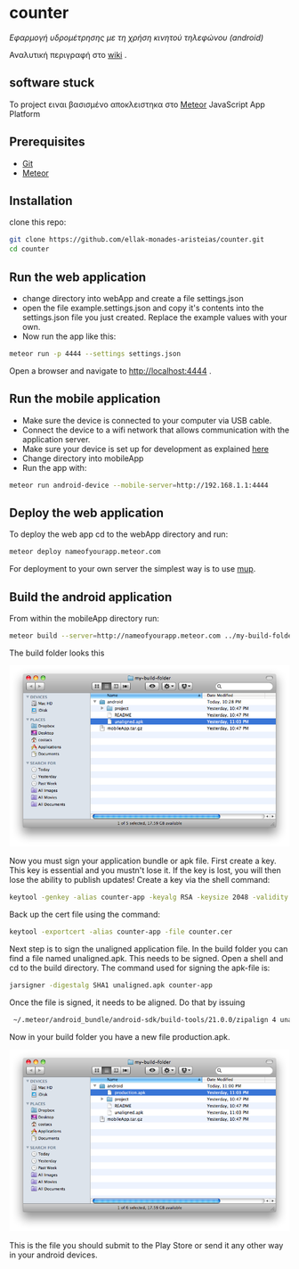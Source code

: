 # counter
*Εφαρμογή υδρομέτρησης με τη χρήση κινητού τηλεφώνου (android)*

Αναλυτική περιγραφή στο [wiki](https://github.com/ellak-monades-aristeias/counter/wiki) .

## software stuck

To project ειναι βασισμένο αποκλειστηκα στο [Meteor](https://www.meteor.com/) JavaScript App Platform

## Prerequisites

* [Git](http://git-scm.com/book/en/v2/Getting-Started-Installing-Git)
* [Meteor](https://www.meteor.com/install)

## Installation

clone this repo:

```sh
git clone https://github.com/ellak-monades-aristeias/counter.git
cd counter
```
## Run the web application

* change directory into webApp and create a file settings.json
* open the file example.settings.json and copy it's contents into the settings.json file you just created.
Replace the example values with your own.
* Now run the app like this:

```sh
meteor run -p 4444 --settings settings.json
```
Open a browser and navigate to [http://localhost:4444](http://localhost:4444) .

## Run the mobile application

* Make sure the device is connected to your computer via USB cable.
* Connect the device to a wifi network that allows communication with the application server.
* Make sure your device is set up for development as explained [here](http://developer.android.com/tools/device.html#setting-up)
* Change directory into mobileApp
* Run the app with:

```sh
meteor run android-device --mobile-server=http://192.168.1.1:4444
```

## Deploy the web application

To deploy the web app cd to the webApp directory and run:

```sh
meteor deploy nameofyourapp.meteor.com
```

For deployment to your own server the simplest way is to use [mup](https://github.com/arunoda/meteor-up).

## Build the android application

From within the mobileApp directory run:

```sh
meteor build --server=http://nameofyourapp.meteor.com ../my-build-folder
```

The build folder looks this

![build folder](README-imgs/buildfolder.png)

Now you must sign your application bundle or apk file.
First create a key. This key is essential and you mustn't lose it. If the key is lost, you will then lose the ability to publish updates! Create a key via the shell command:

```sh
keytool -genkey -alias counter-app -keyalg RSA -keysize 2048 -validity 10000
```
Back up the cert file using the command:

```sh
keytool -exportcert -alias counter-app -file counter.cer
```

Next step is to sign the unaligned application file. In the build folder you can find a file named unaligned.apk. This needs to be signed. Open a shell and cd to the build directory. The command used for signing the apk-file is: 

```sh
jarsigner -digestalg SHA1 unaligned.apk counter-app
```

Once the file is signed, it needs to be aligned. Do that by issuing

```sh
 ~/.meteor/android_bundle/android-sdk/build-tools/21.0.0/zipalign 4 unaligned.apk production.apk
 ```

 Now in your build folder you have a new file production.apk.

![build folder](README-imgs/buildfolderproduction.png)

This is the file you should submit to the Play Store or send it any other way in your android devices.

